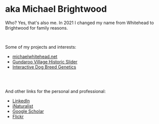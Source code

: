 # aka Michael Brightwood

Who? Yes, that's also me. In 2021 I changed my name from Whitehead to Brightwood for family reasons.

<br>

Some of my projects and interests:

- [michaelwhitehead.net](http://michaelwhitehead.net)
- [Gundaroo Village Historic Slider](gundaroo67.html)
- [Interactive Dog Breed Genetics](https://www.theguardian.com/news/datablog/ng-interactive/2020/oct/25/interactive-see-how-your-favourite-dog-breeds-are-related-to-each-other)

<br>
<br>

And other links for the personal and professional:

- [LinkedIn](https://www.linkedin.com/in/michael-brightwood-58096614a/)
- [iNaturalist](https://inaturalist.ala.org.au/people/2405463)
- [Google Scholar](https://scholar.google.com/citations?user=Xs_KxPEAAAAJ&hl=en)
- [Flickr](http://www.flickr.com/photos/mwhitehead/)
